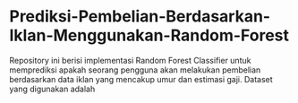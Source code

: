 # Prediksi-Pembelian-Berdasarkan-Iklan-Menggunakan-Random-Forest
Repository ini berisi implementasi Random Forest Classifier untuk memprediksi apakah seorang pengguna akan melakukan pembelian berdasarkan data iklan yang mencakup umur dan estimasi gaji. Dataset yang digunakan adalah 
